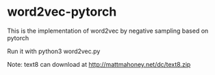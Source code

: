 # word2vec-pytorch
This is the implementation of word2vec by negative sampling based on pytorch

Run it with
  python3 word2vec.py

Note: text8 can download at http://mattmahoney.net/dc/text8.zip
